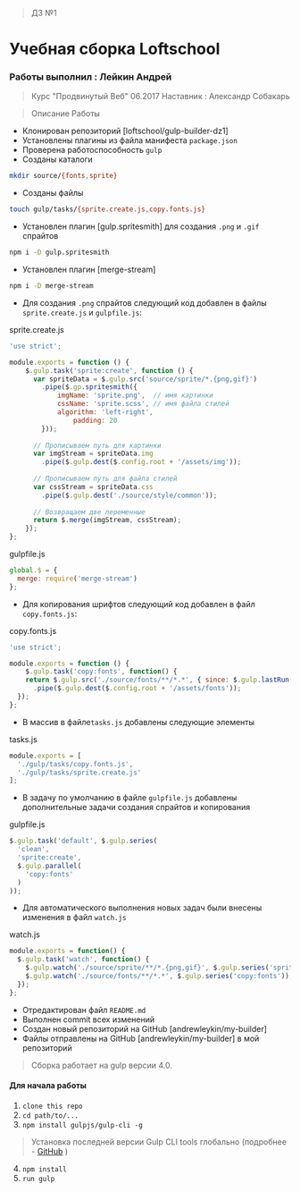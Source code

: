 > ДЗ №1

# Учебная сборка Loftschool


### Работы выполнил : Лейкин Андрей
>Курс "Продвинутый Веб" 06.2017
>Наставник : Александр Собакарь

>Описание Работы

- Клонирован репозиторий [loftschool/gulp-builder-dz1]
- Установлены плагины из файла манифеста `package.json`
- Проверена работоспособность `gulp`
- Созданы каталоги
```bash
mkdir source/{fonts,sprite}
```
- Созданы файлы
```bash
touch gulp/tasks/{sprite.create.js,copy.fonts.js}
```
- Установлен плагин [gulp.spritesmith] для создания `.png` и `.gif` спрайтов
```bash
npm i -D gulp.spritesmith
```
- Установлен плагин [merge-stream]
```bash
npm i -D merge-stream
```
- Для создания `.png` спрайтов следующий код добавлен в файлы `sprite.create.js` и `gulpfile.js`:

sprite.create.js
```js
'use strict';

module.exports = function () {
	$.gulp.task('sprite:create', function () {
	  var spriteData = $.gulp.src('source/sprite/*.{png,gif}')
		.pipe($.gp.spritesmith({
			imgName: 'sprite.png',	// имя картинки
			cssName: 'sprite.scss',	// имя файла стилей
	  		algorithm: 'left-right',
      			padding: 20
	  	}));
	
	  // Прописываем путь для картинки
	  var imgStream = spriteData.img
		.pipe($.gulp.dest($.config.root + '/assets/img'));
		
	  // Прописываем путь для файла стилей
	  var cssStream = spriteData.css
		.pipe($.gulp.dest('./source/style/common'));
	 
	  // Возвращаем две переменные
	  return $.merge(imgStream, cssStream);
	});
};

```

gulpfile.js
```js
global.$ = {
  merge: require('merge-stream')
};
```

- Для копирования шрифтов следующий код добавлен в файл `copy.fonts.js`:

copy.fonts.js
```js
'use strict';

module.exports = function () {
	$.gulp.task('copy:fonts', function() {
    return $.gulp.src('./source/fonts/**/*.*', { since: $.gulp.lastRun('copy:fonts') }) // копируем только вновь добавленные шрифты
      .pipe($.gulp.dest($.config.root + '/assets/fonts'));
  });
};
```

- В массив в файле`tasks.js` добавлены следующие элементы

tasks.js

```js
module.exports = [
  './gulp/tasks/copy.fonts.js',
  './gulp/tasks/sprite.create.js'
];
```

- В задачу по умолчанию в файле `gulpfile.js` добавлены дополнительные задачи создания спрайтов и копирования

gulpfile.js
```js
$.gulp.task('default', $.gulp.series(
  'clean',
  'sprite:create',
  $.gulp.parallel(
    'copy:fonts'
  )
));
```

- Для автоматического выполнения новых задач были внесены изменения в файл `watch.js`

watch.js
```js
module.exports = function() {
  $.gulp.task('watch', function() {
    $.gulp.watch('./source/sprite/**/*.{png,gif}', $.gulp.series('sprite:create'));
    $.gulp.watch('./source/fonts/**/*.*', $.gulp.series('copy:fonts'));
  });
};
```
- Отредактирован файл `README.md`
- Выполнен commit всех изменений
- Создан новый репозиторий на GitHub [andrewleykin/my-builder]
- Файлы отправлены на GitHub [andrewleykin/my-builder] в мой репозиторий




> Сборка работает на gulp версии 4.0. 
#### Для начала работы

1. ```clone this repo```
2. ```cd path/to/...```
3. ```npm install gulpjs/gulp-cli -g```  
> Установка последней версии Gulp CLI tools глобально (подробнее - [GitHub](https://github.com/gulpjs/gulp/blob/4.0/docs/getting-started.md) )

4. ```npm install```
6. ```run gulp``` 

